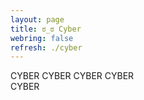 ```yaml
---
layout: page
title: ಠ_ಠ Cyber
webring: false
refresh: ./cyber
---
```


CYBER CYBER CYBER CYBER<br>
CYBER